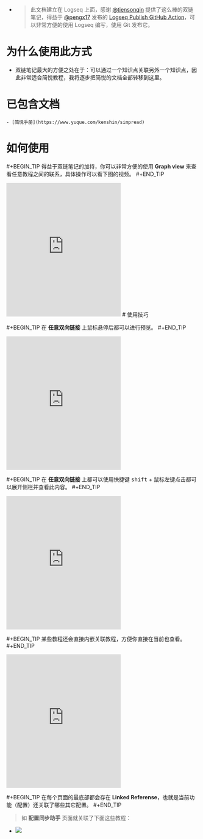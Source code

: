 - > 此文档建立在 Logseq 上面，感谢 [@tiensonqin](https://twitter.com/tiensonqin) 提供了这么棒的双链笔记，得益于 [@pengx17](https://twitter.com/pengx17) 发布的 [Logseq Publish GitHub Action](https://pengx17.github.io/knowledge-garden/#/page/logseq%20publish%20github%20action)，可以非常方便的使用 Logseq 编写，使用 Git 发布它。
# 为什么使用此方式
- 双链笔记最大的方便之处在于：可以通过一个知识点关联另外一个知识点，因此非常适合简悦教程，我将逐步把简悦的文档全部转移到这里。
# 已包含文档
	- [简悦手册](https://www.yuque.com/kenshin/simpread)
# 如何使用

#+BEGIN_TIP
得益于双链笔记的加持，你可以非常方便的使用 **Graph view** 来查看任意教程之间的联系，具体操作可以看下图的视频。
#+END_TIP

<iframe src="https://cdn.jsdelivr.net/gh/23784148/upload-images@main/simpered/kb/2022-01-27_16-16-46.mp4" height="350" 
scrolling="no" border="0" frameborder="no" framespacing="0" allowfullscreen="true"> </iframe>
# 使用技巧

#+BEGIN_TIP
在 **任意双向链接** 上鼠标悬停后都可以进行预览。
#+END_TIP

<iframe src="https://cdn.jsdelivr.net/gh/23784148/upload-images@main/simpered/kb/2022-01-28_13-23-42.mp4" height="350" 
scrolling="no" border="0" frameborder="no" framespacing="0" allowfullscreen="true"> </iframe>

#+BEGIN_TIP
在 **任意双向链接** 上都可以使用快捷键 <kbd>shift</kbd> + 鼠标左键点击都可以展开侧栏并查看此内容。
#+END_TIP

<iframe src="https://cdn.jsdelivr.net/gh/23784148/upload-images@main/simpered/kb/2022-01-28_13-29-57.mp4" height="350" 
scrolling="no" border="0" frameborder="no" framespacing="0" allowfullscreen="true"> </iframe>

#+BEGIN_TIP
某些教程还会直接内嵌关联教程，方便你直接在当前也查看。
#+END_TIP

<iframe src="https://cdn.jsdelivr.net/gh/23784148/upload-images@main/simpered/kb/2022-01-28_13-29-57.mp4" height="350" 
scrolling="no" border="0" frameborder="no" framespacing="0" allowfullscreen="true"> </iframe>

#+BEGIN_TIP
在每个页面的最底部都会存在 **Linked Referense**，也就是当前功能（配置）还关联了哪些其它配置。
#+END_TIP

> 如 **配置同步助手** 页面就关联了下面这些教程：
- ![](https://cdn.jsdelivr.net/gh/23784148/upload-images@main/simpered/kb/image.png)